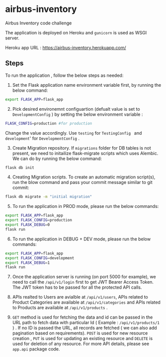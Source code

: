 # airbus-inventory
Airbus Inventory code challenge

The application is deployed on Heroku and `gunicorn` is used as WSGI server.

Heroku app URL : https://airbus-inventory.herokuapp.com/
## Steps
To run the application , follow the below steps as needed:
1. Set the Flask application name environment variable first, by running the below command:

```bash
export FLASK_APP=flask_app
```
2. Pick desired environemnt configuartion (defualt value is set to  `DevelopmentConfig` ) by setting the below environment variable :
```bash
FLASK_CONFIG=production #for production
```
Change the value accordingly. Use `testing` for `TestingConfig ` and `development`' for `DevelopmentConfig` .

3. Create Migration repository. If `migrations` folder for DB tables  is not present, we need to initailize flask-migrate scripts which uses Alembic. We can do by running the below command:
```bash
flask db init
``` 
4. Creating Migration scripts. To create an automatic migration script(s), run the blow command and pass your  commit message similar to git commit:
```bash
flask db migrate -m "initial migration"
```

5. To run the application in PROD mode, please run the below commands:

```bash
export FLASK_APP=flask_app 
export FLASK_CONFIG=production
export FLASK_DEBUG=0
flask run
```

6. To run the application in DEBUG + DEV mode, please run the below commands:

```bash
export FLASK_APP=flask_app 
export FLASK_CONFIG=development
export FLASK_DEBUG=1   
flask run
```
7. Once the application server is running (on port 5000 for example), we need to call the `/api/v1/login` first to get JWT Bearer Access Token. The JWT token has to be passed for all the protected API calls.

8. APIs realted to Users are avialble at `/api/v1/users`, APIs related to Product Categories are available at `/api/v1/categories` and APIs related to Products are available at `/api/v1/products` .

9. `GET` method is used for fetching the data and id can be passed in the URL path to fetch data with particular Id ( Example : `/api/v1/products/1` ) . If no ID is passed the URL, all records are fetched ( we can also add pagination based on requirements). `POST` is used for new resource creation , `PUT` is used for updating an existing resource and `DELETE`  is used for deletion of any resource. For more API details, please see `app.api` package code.